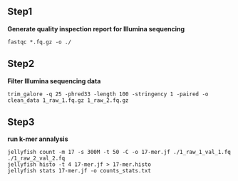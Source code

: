 ## Step1

**Generate quality inspection report for Illumina sequencing**

```
fastqc *.fq.gz -o ./
```



## Step2

**Filter Illumina sequencing data**

```
trim_galore -q 25 -phred33 -length 100 -stringency 1 -paired -o clean_data 1_raw_1.fq.gz 1_raw_2.fq.gz
```



## Step3

**run k-mer annalysis**

```
jellyfish count -m 17 -s 300M -t 50 -C -o 17-mer.jf ./1_raw_1_val_1.fq ./1_raw_2_val_2.fq
jellyfish histo -t 4 17-mer.jf > 17-mer.histo
jellyfish stats 17-mer.jf -o counts_stats.txt
```

